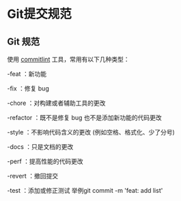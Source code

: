# Git提交规范









## Git 规范



使用 [commitlint](https://github.com/conventional-changelog/commitlint) 工具，常用有以下几种类型：

-feat ：新功能

-fix ：修复 bug

-chore ：对构建或者辅助工具的更改

-refactor ：既不是修复 bug 也不是添加新功能的代码更改

-style ：不影响代码含义的更改 (例如空格、格式化、少了分号)

-docs ：只是文档的更改

-perf ：提高性能的代码更改

-revert ：撤回提交

-test ：添加或修正测试
举例git commit -m 'feat: add list'